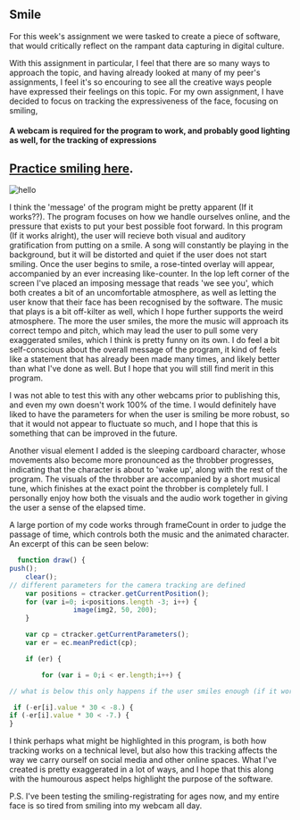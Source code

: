 
## Smile

For this week's assignment we were tasked to create a piece of software, that would critically reflect on the rampant data capturing in digital culture. 

With this assignment in particular, I feel that there are so many ways to approach the topic, and having already looked at many of my peer's assignments, I feel it's so encouring to see all the creative ways people have expressed their feelings on this topic. For my own assignment, I have decided to focus on tracking the expressiveness of the face, focusing on smiling, 

#### A webcam is required for the program to work, and probably good lighting as well, for the tracking of expressions

## [Practice smiling here](https://cdn.rawgit.com/MartinfraDD/Aesthetic-Programming/4a715732/Mini%20Exercises/Ex%201/p5/Smile/index.html).
 
![hello](https://i.imgur.com/PqZLSdn.png) 

I think the 'message' of the program might be pretty apparent (If it works??). The program focuses on how we handle ourselves online, and the pressure that exists to put your best possible foot forward. In this program (If it works alright), the user will recieve both visual and auditory gratification from putting on a smile. A song will constantly be playing in the background, but it will be distorted and quiet if the user does not start smiling. Once the user begins to smile, a rose-tinted overlay will appear, accompanied by an ever increasing like-counter. In the lop left corner of the screen I've placed an imposing message that reads 'we see you', which both creates a bit of an uncomfortable atmosphere, as well as letting the user know that their face has been recognised by the software. The music that plays is a bit off-kilter as well, which I hope further supports the weird atmosphere. The more the user smiles, the more the music will approach its correct tempo and pitch, which may lead the user to pull some very exaggerated smiles, which I think is pretty funny on its own. I do feel a bit self-conscious about the overall message of the program, it kind of feels like a statement that has already been made many times, and likely better than what I've done as well. But I hope that you will still find merit in this program. 

I was not able to test this with any other webcams prior to publishing this, and even my own doesn't work 100% of the time. I would definitely have liked to have the parameters for when the user is smiling be more robust, so that it would not appear to fluctuate so much, and I hope that this is something that can be improved in the future. 

Another visual element I added is the sleeping cardboard character, whose movements also become more pronounced as the throbber progresses, indicating that the character is about to 'wake up', along with the rest of the program. 
The visuals of the throbber are accompanied by a short musical tune, which finishes at the exact point the throbber is completely full. I personally enjoy how both the visuals and the audio work together in giving the user a sense of the elapsed time. 

A large portion of my code works through frameCount in order to judge the passage of time, which controls both the music and the animated character. An excerpt of this can be seen below: 
```javascript
  function draw() {
push();
    clear();
// different parameters for the camera tracking are defined
    var positions = ctracker.getCurrentPosition();
    for (var i=0; i<positions.length -3; i++) {
                image(img2, 50, 200);
    }

    var cp = ctracker.getCurrentParameters();
    var er = ec.meanPredict(cp);

    if (er) {

        for (var i = 0;i < er.length;i++) {

// what is below this only happens if the user smiles enough (if it worked better)

 if (-er[i].value * 30 < -8.) {
if (-er[i].value * 30 < -7.) {
}
```
I think perhaps what might be highlighted in this program, is both how tracking works on a technical level, but also how this tracking affects the way we carry ourself on social media and other online spaces. What I've created is pretty exaggerated in a lot of ways, and I hope that this along with the humourous aspect helps highlight the purpose of the software. 

P.S. I've been testing the smiling-registrating for ages now, and my entire face is so tired from smiling into my webcam all day. 
